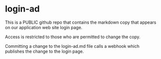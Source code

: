 # login-ad
This is a PUBLIC github repo that contains the markdown copy that appears on our application web site login page.

Access is restricted to those who are permitted to change the copy.

Committing a change to the login-ad.md file calls a webhook which publishes the change to the login page.
